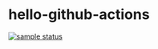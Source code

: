 # hello-github-actions

[![sample status](https://github.com/ponte1010/hello-github-actions/workflows/sample/badge.svg)](https://github.com/ponte1010/hello-github-actions/actions)

